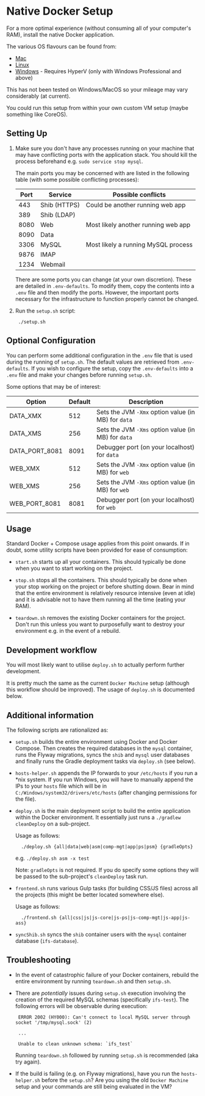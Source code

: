 # Native Docker Setup 

For a more optimal experience (without consuming all of your computer's RAM), install the native Docker application.

The various OS flavours can be found from:

- [Mac](https://docs.docker.com/engine/installation/mac/)
- [Linux](https://docs.docker.com/engine/installation/linux/)
- [Windows](https://docs.docker.com/docker-for-windows/) - Requires HyperV (only with Windows Professional and above)

This has not been tested on Windows/MacOS so your mileage may vary considerably (at current).

You could run this setup from within your own custom VM setup (maybe something like CoreOS). 

## Setting Up

1. Make sure you don't have any processes running on your machine that may have conflicting ports with the 
application stack. You should kill the process beforehand e.g. `sudo service stop mysql`.

    The main ports you may be concerned with are listed in the following table (with some possible conflicting
    processes):
    
     Port  | Service       | Possible conflicts
     ----- | ------------- | -------------------------------------
     443   | Shib (HTTPS)  | Could be another running web app
     389   | Shib (LDAP)   |
     8080  | Web           | Most likely another running web app
     8090  | Data          |
     3306  | MySQL         | Most likely a running MySQL process 
     9876  | IMAP          | 
     1234  | Webmail       |
    
    There are some ports you can change (at your own discretion). These are detailed in `.env-defaults`. To modify them, 
    copy the contents into a `.env` file and then modify the ports. However, the important ports necessary for the
    infrastructure to function properly cannot be changed.

2. Run the `setup.sh` script:

        ./setup.sh
        
## Optional Configuration

You can perform some additional configuration in the `.env` file that is used during the running of `setup.sh`. The default values are retrieved from `.env-defaults`. If you wish to configure the setup, copy the `.env-defaults` into a `.env` file and make your changes before running `setup.sh`. 

Some options that may be of interest:

Option          | Default   | Description
--------------- | --------- | -----------
DATA_XMX        | 512       | Sets the JVM `-Xmx` option value (in MB) for `data`
DATA_XMS        | 256       | Sets the JVM `-Xms` option value (in MB) for `data`
DATA_PORT_8081  | 8091      | Debugger port (on your localhost) for `data`
WEB_XMX         | 512       | Sets the JVM `-Xmx` option value (in MB) for `web`
WEB_XMS         | 256       | Sets the JVM `-Xms` option value (in MB) for `web`
WEB_PORT_8081   | 8081      | Debugger port (on your localhost) for `web`
        
## Usage

Standard Docker + Compose usage applies from this point onwards. If in doubt, some utility scripts have been provided 
for ease of consumption:

- `start.sh` starts up all your containers. This should typically be done when you want to start working on the project. 

- `stop.sh` stops all the containers. This should typically be done when your stop working on the project or 
before shutting down. Bear in mind that the entire environment is relatively resource intensive (even at idle) and it 
is advisable not to have them running all the time (eating your RAM).

- `teardown.sh` removes the existing Docker containers for the project. Don't run this unless you want to purposefully
want to destroy your environment e.g. in the event of a rebuild.

## Development workflow

You will most likely want to utilise `deploy.sh` to actually perform further development. 

It is pretty much the same as the current `Docker Machine` setup (although this workflow should be improved). 
The usage of `deploy.sh` is documented below.

## Additional information

The following scripts are rationalized as:

- `setup.sh` builds the entire environment using Docker and Docker Compose. Then creates the required databases in the 
 `mysql` container, runs the Flyway migrations, syncs the `shib` and `mysql` user databases and finally runs the 
  Gradle deployment tasks via `deploy.sh` (see below).
    
- `hosts-helper.sh` appends the IP forwards to your `/etc/hosts` if you run a *nix system. If you run Windows, you will 
have to manually append the IPs to your `hosts` file which will be in `C:/Windows/system32/drivers/etc/hosts` (after 
changing permissions for the file). 

- `deploy.sh` is the main deployment script to build the entire application within the Docker environment. It 
essentially just runs a `./gradlew cleanDeploy` on a sub-project.
    
    Usage as follows:

        ./deploy.sh {all|data|web|asm|comp-mgt|app|ps|psm} {gradleOpts}
        
    e.g. `./deploy.sh asm -x test`
        
    Note: `gradleOpts` is not required. If you do specify some options they will be passed to the sub-project's 
    `cleanDeploy` task run.
    
- `frontend.sh` runs various Gulp tasks (for building CSS/JS files) across all the projects (this might be better 
located somewhere else).

    Usage as follows:

        ./frontend.sh {all|css|js|js-core|js-ps|js-comp-mgt|js-app|js-ass}
        
- `syncShib.sh` syncs the `shib` container users with the `mysql` container database (`ifs-database`).

## Troubleshooting

 - In the event of catastrophic failure of your Docker containers, rebuild the entire environment by running 
 `teardown.sh` and then `setup.sh`.
 
 - There are _potentially_ issues during `setup.sh` execution involving the creation of the required MySQL schemas 
 (specifically `ifs-test`). The following errors will be observable during execution:
 
        ERROR 2002 (HY000): Can't connect to local MySQL server through socket '/tmp/mysql.sock' (2)
        
        ...
        
        Unable to clean unknown schema: `ifs_test`
 
    Running `teardown.sh` followed by running `setup.sh` is recommended (aka try again).
    
 - If the build is failing (e.g. on Flyway migrations), have you run the `hosts-helper.sh` before the `setup.sh`? Are you using the old `Docker Machine` setup and your commands are still being evaluated in the VM?